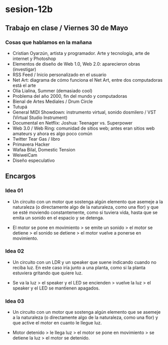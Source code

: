 # sesion-12b

## Trabajo en clase / Viernes 30 de Mayo

### Cosas que hablamos en la mañana

- Cristian Oyarzún, artista y programador. Arte y tecnología, arte de internet y Photoshop
- Elementos de diseño de Web 1.0, Web 2.0: aparecieron obras (investigar)
- RSS Feed / Inicio personalizado en el usuario
- Net Art: diagrama de cómo funciona el Net Art, entre dos computadoras está el arte
- Olia Lialina, Summer (demasiado cool)
- Problema del año 2000, fin del mundo y computadoras
- Bienal de Artes Mediales / Drum Circle
- Tutupá
- General MIDI Showdown: instrumento virtual, sonido dosmilero / VST (Virtual Studio Instrument)
- Documental en Netflix: Joshua: Teenager vs. Superpower
- Web 3.0 / Web Ring: comunidad de sitios web; antes eran sitios web amateurs y ahora es algo poco común
- Twitter Tear Gas / libro
- Primavera Hacker
- Wafaa Bilal, Domestic Tension
- WeiweiCam
- Diseño especulativo

## Encargos

### Idea 01

- Un circuito con un motor que sostenga algún elemento que asemeje a la naturaleza (o directamente algo de la naturaleza, como una flor) y que se esté moviendo constantemente, como si tuviera vida, hasta que se emita un sonido en el espacio y se detenga.

- El motor se pone en movimiento > se emite un sonido > el motor se detiene > el sonido se detiene > el motor vuelve a ponerse en movimiento.

### Idea 02

- Un circuito con un LDR y un speaker que suene indicando cuando no reciba luz. En este caso iría junto a una planta, como si la planta estuviera gritando que quiere luz.

- Se va la luz > el speaker y el LED se encienden > vuelve la luz > el speaker y el LED se mantienen apagados.

### Idea 03

- Un circuito con un motor que sostenga algún elemento que se asemeje a la naturaleza (o directamente algo de la naturaleza, como una flor) y que active el motor en cuanto le llegue luz.

- Motor detenido > le llega luz > el motor se pone en movimiento > se detiene la luz > el motor se detenido.
